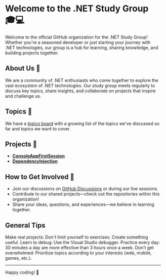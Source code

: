# Welcome to the .NET Study Group 🎓💻

Welcome to the official GitHub organization for the .NET Study Group! Whether you're a seasoned developer or just starting your journey with .NET technologies, our group is a hub for learning, sharing knowledge, and building projects together.

## About Us 🌟

We are a community of .NET enthusiasts who come together to explore the vast ecosystem of .NET technologies. Our study group meets regularly to discuss key topics, share insights, and collaborate on projects that inspire and challenge us.

## Topics 📖

We have a [topics board](https://github.com/orgs/dotnet-study-group/projects/1) with a growing list of the topics we've discussed so far and topics we want to cover.

## Projects 🎈

- [**ConsoleAppFirstSession**](https://github.com/dotnet-study-group/ConsoleAppFirstSession)
- [**DependencyInjection**](https://github.com/dotnet-study-group/DependencyInjection)

## How to Get Involved 🤝

- Join our discussions on [GitHub Discussions](https://github.com/orgs/dotnet-study-group/discussions) or during our live sessions.
- Contribute to our shared projects—check out the repositories within this organization!
- Share your ideas, questions, and experiences—we believe in learning together.


## General Tips

Make real projects: Don't limit yourself to exercises. Create something useful.
Learn to debug: Use the Visual Studio debugger.
Practice every day: 30 minutes a day are more effective than 3 hours once a week.
Don't get overwhelmed: Prioritize topics according to your interests (web, mobile, games, etc.).

---

Happy coding! 🚀
